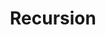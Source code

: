 ---
types: "word"

title: "Recursion"

categories: ['']

tags: ['Recursion']

arabic: 'استدعاء ذاتي'
arabic2: 'تكرار'

arexps: []

enwords: ['Recursion']

enexps: []

arlexicons: 'د'
arlexicons2: 'ك'

enlexicons: 'R'

authors: ['Ruqayya Roshdy']

translators: ['']

citations: 'العربية والذكاء الاصطناعي'

sources: 'مركز الملك عبدالله بن عبدالعزيز الدولي لخدمة اللغة العربية'

word: "true"

slug: ""
---